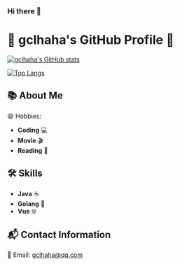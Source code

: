### Hi there 👋

# 🚀 gclhaha's GitHub Profile 🚀

[![gclhaha's GitHub stats](https://github-readme-stats.vercel.app/api?username=gclhaha&show_icons=true)](https://github.com/gclhaha/github-readme-stats)

[![Top Langs](https://github-readme-stats.vercel.app/api/top-langs/?username=gclhaha&layout=compact&hide=tsql)](https://github.com/gclhaha/github-readme-stats)


## 📚 About Me

😄 Hobbies: 
  - **Coding** 💻
  - **Movie** 🎬
  - **Reading** 📖

## 🛠 Skills
  - **Java** ☕
  - **Golang** 🐹
  - **Vue** 🌐

## 📬 Contact Information

📧 Email: gclhaha@qq.com
